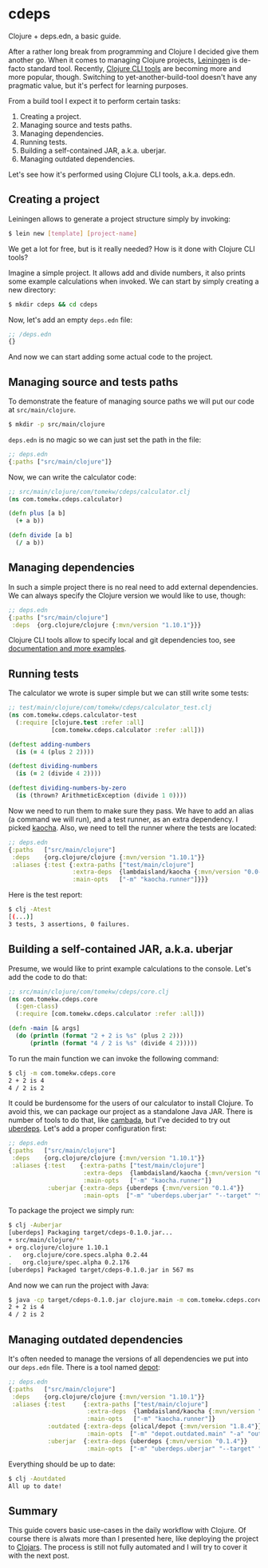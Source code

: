 # cdeps
Clojure + deps.edn, a basic guide.

After a rather long break from programming and Clojure I decided give them another go. When it comes to managing Clojure
projects, [Leiningen](https://leiningen.org/) is de-facto standard tool. Recently,
[Clojure CLI tools](https://clojure.org/guides/deps_and_cli) are becoming more and more popular, though. Switching to 
yet-another-build-tool doesn't have any pragmatic value, but it's perfect for learning purposes.

From a build tool I expect it to perform certain tasks:
1. Creating a project.
1. Managing source and tests paths.
1. Managing dependencies.
1. Running tests.
1. Building a self-contained JAR, a.k.a. uberjar.
1. Managing outdated dependencies.

Let's see how it's performed using Clojure CLI tools, a.k.a. deps.edn.

## Creating a project
Leiningen allows to generate a project structure simply by invoking:
```bash
$ lein new [template] [project-name]
```
We get a lot for free, but is it really needed? How is it done with Clojure CLI tools?

Imagine a simple project. It allows add and divide numbers, it also prints some example calculations when invoked.
We can start by simply creating a new directory:
```bash
$ mkdir cdeps && cd cdeps
```
Now, let's add an empty `deps.edn` file:
```clojure
;; /deps.edn
{}
```
And now we can start adding some actual code to the project.

## Managing source and tests paths
To demonstrate the feature of managing source paths we will put our code at `src/main/clojure`.
```bash
$ mkdir -p src/main/clojure
```
`deps.edn` is no magic so we can just set the path in the file:
```clojure
;; deps.edn
{:paths ["src/main/clojure"]}
```
Now, we can write the calculator code:
```clojure
;; src/main/clojure/com/tomekw/cdeps/calculator.clj
(ns com.tomekw.cdeps.calculator)

(defn plus [a b]
  (+ a b))

(defn divide [a b]
  (/ a b))
```

## Managing dependencies
In such a simple project there is no real need to add external dependencies. We can always specify the Clojure version
we would like to use, though:
```clojure
;; deps.edn
{:paths ["src/main/clojure"]
 :deps  {org.clojure/clojure {:mvn/version "1.10.1"}}}
```
Clojure CLI tools allow to specify local and git dependencies too, see
[documentation and more examples](https://clojure.org/guides/deps_and_cli#_using_local_libraries).

## Running tests
The calculator we wrote is super simple but we can still write some tests:
```clojure
;; test/main/clojure/com/tomekw/cdeps/calculator_test.clj
(ns com.tomekw.cdeps.calculator-test
  (:require [clojure.test :refer :all]
            [com.tomekw.cdeps.calculator :refer :all]))

(deftest adding-numbers
  (is (= 4 (plus 2 2))))

(deftest dividing-numbers
  (is (= 2 (divide 4 2))))

(deftest dividing-numbers-by-zero
  (is (thrown? ArithmeticException (divide 1 0))))
```
Now we need to run them to make sure they pass. We have to add an alias (a command we will run), and a test runner,
as an extra dependency. I picked [kaocha](https://github.com/lambdaisland/kaocha). Also, we need to tell the runner
where the tests are located:
```clojure
;; deps.edn
{:paths   ["src/main/clojure"]
 :deps    {org.clojure/clojure {:mvn/version "1.10.1"}}
 :aliases {:test {:extra-paths ["test/main/clojure"]
                  :extra-deps  {lambdaisland/kaocha {:mvn/version "0.0-529"}}
                  :main-opts   ["-m" "kaocha.runner"]}}}
```
Here is the test report:
```bash
$ clj -Atest
[(...)]
3 tests, 3 assertions, 0 failures.
```

## Building a self-contained JAR, a.k.a. uberjar
Presume, we would like to print example calculations to the console. Let's add the code to do that:
```clojure
;; src/main/clojure/com/tomekw/cdeps/core.clj
(ns com.tomekw.cdeps.core
  (:gen-class)
  (:require [com.tomekw.cdeps.calculator :refer :all]))

(defn -main [& args]
  (do (println (format "2 + 2 is %s" (plus 2 2)))
      (println (format "4 / 2 is %s" (divide 4 2)))))
```
To run the main function we can invoke the following command:
```bash
$ clj -m com.tomekw.cdeps.core
2 + 2 is 4
4 / 2 is 2
```
It could be burdensome for the users of our calculator to install Clojure. To avoid this, we can package our project
as a standalone Java JAR. There is number of tools to do that, like [cambada](https://github.com/luchiniatwork/cambada),
but I've decided to try out [uberdeps](https://github.com/tonsky/uberdeps). Let's add a proper configuration first:
```clojure
;; deps.edn
{:paths   ["src/main/clojure"]
 :deps    {org.clojure/clojure {:mvn/version "1.10.1"}}
 :aliases {:test    {:extra-paths ["test/main/clojure"]
                     :extra-deps  {lambdaisland/kaocha {:mvn/version "0.0-529"}}
                     :main-opts   ["-m" "kaocha.runner"]}
           :uberjar {:extra-deps {uberdeps {:mvn/version "0.1.4"}}
                     :main-opts  ["-m" "uberdeps.uberjar" "--target" "target/cdeps-0.1.0.jar"]}}}
```
To package the project we simply run:
```bash
$ clj -Auberjar
[uberdeps] Packaging target/cdeps-0.1.0.jar...
+ src/main/clojure/**
+ org.clojure/clojure 1.10.1
.   org.clojure/core.specs.alpha 0.2.44
.   org.clojure/spec.alpha 0.2.176
[uberdeps] Packaged target/cdeps-0.1.0.jar in 567 ms
```
And now we can run the project with Java:
```bash
$ java -cp target/cdeps-0.1.0.jar clojure.main -m com.tomekw.cdeps.core
2 + 2 is 4
4 / 2 is 2
```

## Managing outdated dependencies
It's often needed to manage the versions of all dependencies we put into our `deps.edn` file. There is a tool named
[depot](https://github.com/Olical/depot):
```clojure
;; deps.edn
{:paths   ["src/main/clojure"]
 :deps    {org.clojure/clojure {:mvn/version "1.10.1"}}
 :aliases {:test     {:extra-paths ["test/main/clojure"]
                      :extra-deps  {lambdaisland/kaocha {:mvn/version "0.0-529"}}
                      :main-opts   ["-m" "kaocha.runner"]}
           :outdated {:extra-deps {olical/depot {:mvn/version "1.8.4"}}
                      :main-opts  ["-m" "depot.outdated.main" "-a" "outdated"]}
           :uberjar  {:extra-deps {uberdeps {:mvn/version "0.1.4"}}
                      :main-opts  ["-m" "uberdeps.uberjar" "--target" "target/cdeps-0.1.0.jar"]}}}
```
Everything should be up to date:
```bash
$ clj -Aoutdated
All up to date!
```

## Summary
This guide covers basic use-cases in the daily workflow with Clojure. Of course there is alwats more than I presented
here, like deploying the project to [Clojars](https://clojars.org). The process is still not fully automated and I will
try to cover it with the next post.
